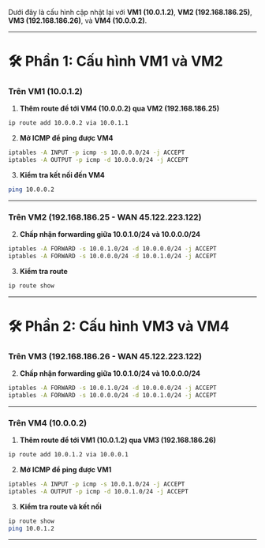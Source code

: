 Dưới đây là cấu hình cập nhật lại với **VM1 (10.0.1.2)**, **VM2 (192.168.186.25)**, **VM3 (192.168.186.26)**, và **VM4 (10.0.0.2)**.

---

# **🛠 Phần 1: Cấu hình VM1 và VM2**  
### **Trên VM1 (10.0.1.2)**
1. **Thêm route để tới VM4 (10.0.0.2) qua VM2 (192.168.186.25)**
```bash
ip route add 10.0.0.2 via 10.0.1.1
```
2. **Mở ICMP để ping được VM4**
```bash
iptables -A INPUT -p icmp -s 10.0.0.0/24 -j ACCEPT
iptables -A OUTPUT -p icmp -d 10.0.0.0/24 -j ACCEPT
```
3. **Kiểm tra kết nối đến VM4**
```bash
ping 10.0.0.2
```

---

### **Trên VM2 (192.168.186.25 - WAN 45.122.223.122)**

2. **Chấp nhận forwarding giữa 10.0.1.0/24 và 10.0.0.0/24**
```bash
iptables -A FORWARD -s 10.0.1.0/24 -d 10.0.0.0/24 -j ACCEPT
iptables -A FORWARD -s 10.0.0.0/24 -d 10.0.1.0/24 -j ACCEPT
```
3. **Kiểm tra route**
```bash
ip route show
```

---

# **🛠 Phần 2: Cấu hình VM3 và VM4**  
### **Trên VM3 (192.168.186.26 - WAN 45.122.223.122)**

2. **Chấp nhận forwarding giữa 10.0.1.0/24 và 10.0.0.0/24**
```bash
iptables -A FORWARD -s 10.0.1.0/24 -d 10.0.0.0/24 -j ACCEPT
iptables -A FORWARD -s 10.0.0.0/24 -d 10.0.1.0/24 -j ACCEPT
```

---

### **Trên VM4 (10.0.0.2)**
1. **Thêm route để tới VM1 (10.0.1.2) qua VM3 (192.168.186.26)**
```bash
ip route add 10.0.1.2 via 10.0.0.1
```
2. **Mở ICMP để ping được VM1**
```bash
iptables -A INPUT -p icmp -s 10.0.1.0/24 -j ACCEPT
iptables -A OUTPUT -p icmp -d 10.0.1.0/24 -j ACCEPT
```
3. **Kiểm tra route và kết nối**
```bash
ip route show
ping 10.0.1.2
```

---


